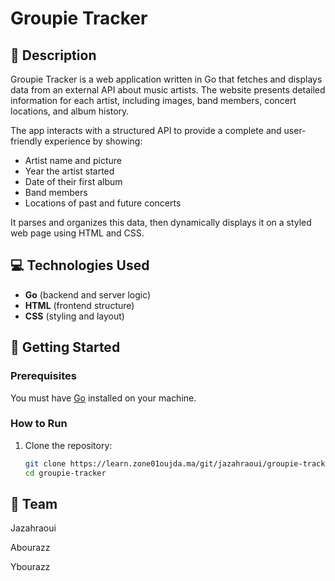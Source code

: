 # Groupie Tracker

## 📝 Description
Groupie Tracker is a web application written in Go that fetches and displays data from an external API about music artists. The website presents detailed information for each artist, including images, band members, concert locations, and album history.

The app interacts with a structured API to provide a complete and user-friendly experience by showing:

- Artist name and picture  
- Year the artist started  
- Date of their first album  
- Band members  
- Locations of past and future concerts  

It parses and organizes this data, then dynamically displays it on a styled web page using HTML and CSS.

## 💻 Technologies Used
- **Go** (backend and server logic)  
- **HTML** (frontend structure)  
- **CSS** (styling and layout)  

## 🚀 Getting Started

### Prerequisites
You must have [Go](https://golang.org/doc/install) installed on your machine.

### How to Run
1. Clone the repository:
   ```bash
   git clone https://learn.zone01oujda.ma/git/jazahraoui/groupie-tracker
   cd groupie-tracker
   
## 👥 Team
Jazahraoui

Abourazz

Ybourazz

